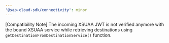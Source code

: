 ```yaml
---
'@sap-cloud-sdk/connectivity': minor
---
```


[Compatibility Note] The incoming XSUAA JWT is not verified anymore with the bound XSUAA service while retrieving destinations using `getDestinationFromDestinationService()` function.
